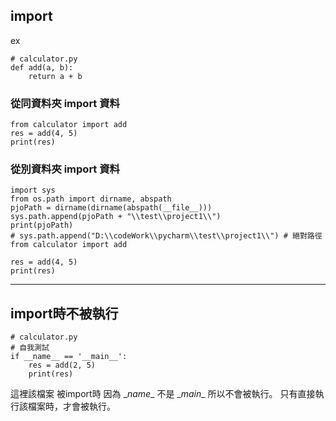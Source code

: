 ## import
ex
```
# calculator.py
def add(a, b):
    return a + b
```
### 從同資料夾 import 資料
```
from calculator import add
res = add(4, 5)
print(res)

```
### 從別資料夾 import 資料
```
import sys
from os.path import dirname, abspath
pjoPath = dirname(dirname(abspath(__file__)))
sys.path.append(pjoPath + "\\test\\project1\\")
print(pjoPath)
# sys.path.append("D:\\codeWork\\pycharm\\test\\project1\\") # 絕對路徑
from calculator import add

res = add(4, 5)
print(res)
```
----

## import時不被執行
```
# calculator.py
# 自我測試
if __name__ == '__main__':
    res = add(2, 5)
    print(res)
```
這裡該檔案 被import時
因為 \__name__ 不是 \__main__
所以不會被執行。
只有直接執行該檔案時，才會被執行。

